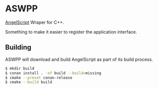 # ASWPP

[AngelScript](https://www.angelcode.com/angelscript/) Wraper for C++.

Something to make it easier to register the application interface.

## Building

ASWPP will download and build AngelScript as part of its build process.

```sh
$ mkdir build
$ conan install . -of build --build=missing
$ cmake --preset conan-release
$ cmake --build build
```
